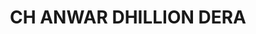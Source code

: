 ---
title: "CH ANWAR DHILLION DERA"
url: /lahore-canal-bank-co-operative-housing-society-phase-1-gulbahar-park/ch-anwar-dhillion-dera/
shop: agrarian
---